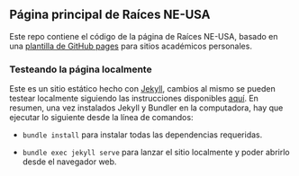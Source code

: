 ## Página principal de Raíces NE-USA

Este repo contiene el código de la página de Raíces NE-USA, basado en una [plantilla de GitHub pages](https://github.com/senli1073/senli1073.github.io) para sitios académicos personales.

### Testeando la página localmente

Este es un sitio estático hecho con [Jekyll](https://jekyllrb.com/), cambios al mismo se pueden testear localmente siguiendo las instrucciones disponibles [aquí](https://docs.github.com/en/pages/setting-up-a-github-pages-site-with-jekyll/testing-your-github-pages-site-locally-with-jekyll). En resumen, una vez instalados Jekyll y Bundler en la computadora, hay que ejecutar lo siguiente desde la línea de comandos:

* ```bundle install``` para instalar todas las dependencias requeridas.

* ```bundle exec jekyll serve``` para lanzar el sitio localmente y poder abrirlo desde el navegador web.